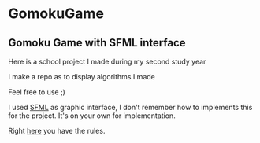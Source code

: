 # GomokuGame
## Gomoku Game with SFML interface
Here is a school project I made during my second study year

I make a repo as to display algorithms I made 

Feel free to use ;)

I used 
[SFML](https://www.sfml-dev.org/)
as graphic interface, I don't remember how to implements this for the project. It's on your own for implementation.

Right [here](https://en.wikipedia.org/wiki/Gomoku#:~:text=Players%20alternate%20turns%20placing%20a,not%20result%20in%20a%20win.) you have the rules.
